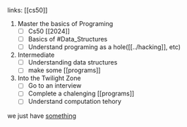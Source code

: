 links:
[[cs50]]
1. Master the basics of Programing
	- [ ] Cs50 [[2024]]
	- [ ] Basics of #Data_Structures 
	- [ ] Understand programing as a hole([[../hacking]], etc)
2. Intermediate
	- [ ] Understanding data structures
	- [ ] make some [[programs]]
3. Into the Twilight Zone
	- [ ] Go to an interview
	- [ ] Complete a chalenging [[programs]]
	- [ ] Understand computation tehory
	
we just have [something](https://pbs.twimg.com/media/GHxcdewXAAALFzo?format=jpg&name=large)



